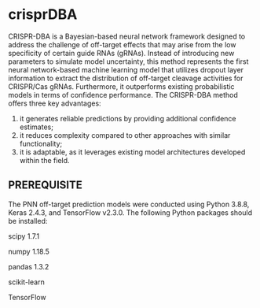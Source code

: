 # crisprDBA

CRISPR-DBA is a Bayesian-based neural network framework designed to address the challenge of off-target effects that may arise from the low specificity of certain guide RNAs (gRNAs). Instead of introducing new parameters to simulate model uncertainty, this method represents the first neural network-based machine learning model that utilizes dropout layer information to extract the distribution of off-target cleavage activities for CRISPR/Cas gRNAs. Furthermore, it outperforms existing probabilistic models in terms of confidence performance. 
The CRISPR-DBA method offers three key advantages: 
1) it generates reliable predictions by providing additional confidence estimates;
2) it reduces complexity compared to other approaches with similar functionality;
3) it is adaptable, as it leverages existing model architectures developed within the field. 

PREREQUISITE
------------
The PNN off-target prediction models were conducted using Python 3.8.8, Keras 2.4.3, and TensorFlow v2.3.0. The following Python packages should be installed:

scipy 1.7.1

numpy 1.18.5

pandas 1.3.2

scikit-learn

TensorFlow


